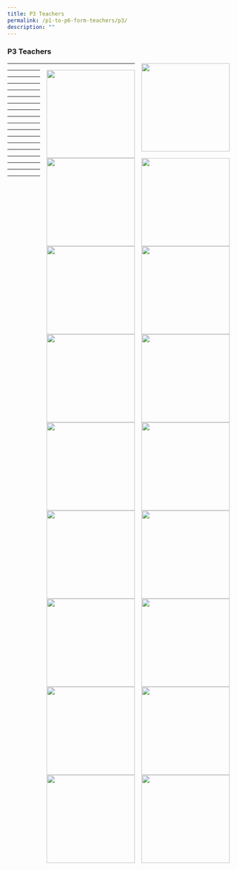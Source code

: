 ```yaml
---
title: P3 Teachers
permalink: /p1-to-p6-form-teachers/p3/
description: ""
---
```

### P3 Teachers

<img src="/images/ft.png" style="width:200px;height:200px;margin-left:15px;" align = "right"> 

* * *

<img src="/images/ft.png" style="width:200px;height:200px;margin-left:15px;" align = "right"> 

* * *

<img src="/images/ft.png" style="width:200px;height:200px;margin-left:15px;" align = "right"> 

* * *

<img src="/images/ft.png" style="width:200px;height:200px;margin-left:15px;" align = "right"> 

* * *

<img src="/images/ft.png" style="width:200px;height:200px;margin-left:15px;" align = "right"> 

* * *

<img src="/images/ft.png" style="width:200px;height:200px;margin-left:15px;" align = "right"> 

* * *

<img src="/images/ft.png" style="width:200px;height:200px;margin-left:15px;" align = "right"> 

* * *

<img src="/images/ft.png" style="width:200px;height:200px;margin-left:15px;" align = "right"> 

* * *

<img src="/images/ft.png" style="width:200px;height:200px;margin-left:15px;" align = "right"> 

* * *

<img src="/images/ft.png" style="width:200px;height:200px;margin-left:15px;" align = "right"> 

* * *

<img src="/images/ft.png" style="width:200px;height:200px;margin-left:15px;" align = "right"> 

* * *

<img src="/images/ft.png" style="width:200px;height:200px;margin-left:15px;" align = "right"> 

* * *

<img src="/images/ft.png" style="width:200px;height:200px;margin-left:15px;" align = "right"> 

* * *

<img src="/images/ft.png" style="width:200px;height:200px;margin-left:15px;" align = "right"> 

* * *

<img src="/images/ft.png" style="width:200px;height:200px;margin-left:15px;" align = "right"> 

* * *

<img src="/images/ft.png" style="width:200px;height:200px;margin-left:15px;" align = "right"> 

* * *

<img src="/images/ft.png" style="width:200px;height:200px;margin-left:15px;" align = "right"> 

* * *

<img src="/images/ft.png" style="width:200px;height:200px;margin-left:15px;" align = "right"> 

* * *